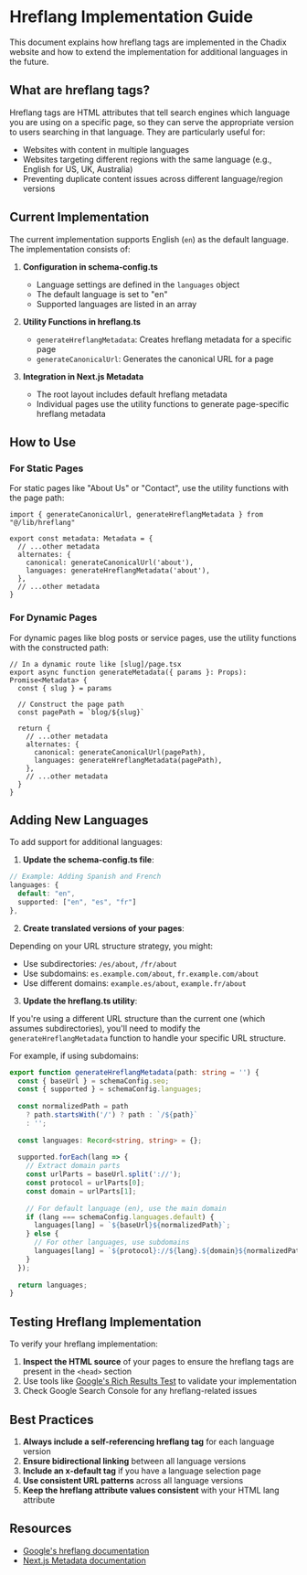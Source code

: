 # Hreflang Implementation Guide

This document explains how hreflang tags are implemented in the Chadix website and how to extend the implementation for additional languages in the future.

## What are hreflang tags?

Hreflang tags are HTML attributes that tell search engines which language you are using on a specific page, so they can serve the appropriate version to users searching in that language. They are particularly useful for:

- Websites with content in multiple languages
- Websites targeting different regions with the same language (e.g., English for US, UK, Australia)
- Preventing duplicate content issues across different language/region versions

## Current Implementation

The current implementation supports English (`en`) as the default language. The implementation consists of:

1. **Configuration in schema-config.ts**
   - Language settings are defined in the `languages` object
   - The default language is set to "en"
   - Supported languages are listed in an array

2. **Utility Functions in hreflang.ts**
   - `generateHreflangMetadata`: Creates hreflang metadata for a specific page
   - `generateCanonicalUrl`: Generates the canonical URL for a page

3. **Integration in Next.js Metadata**
   - The root layout includes default hreflang metadata
   - Individual pages use the utility functions to generate page-specific hreflang metadata

## How to Use

### For Static Pages

For static pages like "About Us" or "Contact", use the utility functions with the page path:

```tsx
import { generateCanonicalUrl, generateHreflangMetadata } from "@/lib/hreflang"

export const metadata: Metadata = {
  // ...other metadata
  alternates: {
    canonical: generateCanonicalUrl('about'),
    languages: generateHreflangMetadata('about'),
  },
  // ...other metadata
}
```

### For Dynamic Pages

For dynamic pages like blog posts or service pages, use the utility functions with the constructed path:

```tsx
// In a dynamic route like [slug]/page.tsx
export async function generateMetadata({ params }: Props): Promise<Metadata> {
  const { slug } = params
  
  // Construct the page path
  const pagePath = `blog/${slug}`
  
  return {
    // ...other metadata
    alternates: {
      canonical: generateCanonicalUrl(pagePath),
      languages: generateHreflangMetadata(pagePath),
    },
    // ...other metadata
  }
}
```

## Adding New Languages

To add support for additional languages:

1. **Update the schema-config.ts file**:

```typescript
// Example: Adding Spanish and French
languages: {
  default: "en",
  supported: ["en", "es", "fr"]
},
```

2. **Create translated versions of your pages**:

Depending on your URL structure strategy, you might:
- Use subdirectories: `/es/about`, `/fr/about`
- Use subdomains: `es.example.com/about`, `fr.example.com/about`
- Use different domains: `example.es/about`, `example.fr/about`

3. **Update the hreflang.ts utility**:

If you're using a different URL structure than the current one (which assumes subdirectories), you'll need to modify the `generateHreflangMetadata` function to handle your specific URL structure.

For example, if using subdomains:

```typescript
export function generateHreflangMetadata(path: string = '') {
  const { baseUrl } = schemaConfig.seo;
  const { supported } = schemaConfig.languages;
  
  const normalizedPath = path 
    ? path.startsWith('/') ? path : `/${path}`
    : '';
  
  const languages: Record<string, string> = {};
  
  supported.forEach(lang => {
    // Extract domain parts
    const urlParts = baseUrl.split('://');
    const protocol = urlParts[0];
    const domain = urlParts[1];
    
    // For default language (en), use the main domain
    if (lang === schemaConfig.languages.default) {
      languages[lang] = `${baseUrl}${normalizedPath}`;
    } else {
      // For other languages, use subdomains
      languages[lang] = `${protocol}://${lang}.${domain}${normalizedPath}`;
    }
  });
  
  return languages;
}
```

## Testing Hreflang Implementation

To verify your hreflang implementation:

1. **Inspect the HTML source** of your pages to ensure the hreflang tags are present in the `<head>` section
2. Use tools like [Google's Rich Results Test](https://search.google.com/test/rich-results) to validate your implementation
3. Check Google Search Console for any hreflang-related issues

## Best Practices

1. **Always include a self-referencing hreflang tag** for each language version
2. **Ensure bidirectional linking** between all language versions
3. **Include an x-default tag** if you have a language selection page
4. **Use consistent URL patterns** across all language versions
5. **Keep the hreflang attribute values consistent** with your HTML lang attribute

## Resources

- [Google's hreflang documentation](https://developers.google.com/search/docs/advanced/crawling/localized-versions)
- [Next.js Metadata documentation](https://nextjs.org/docs/app/api-reference/functions/generate-metadata)
